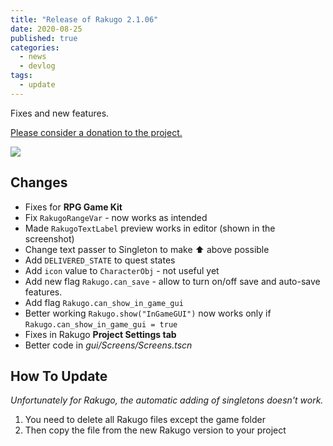 ```yaml
---
title: "Release of Rakugo 2.1.06"
date: 2020-08-25
published: true
categories:
  - news
  - devlog
tags:
  - update
---
```


Fixes and new features.

[Please consider a donation to the project.](/donations/)

![](devlogs/imgs/RakugoTextLabel.png)

## Changes

- Fixes for **RPG Game Kit**
- Fix `RakugoRangeVar` - now works as intended
- Made `RakugoTextLabel` preview works in editor (shown in the screenshot)
- Change text passer to Singleton to make ⬆️ above possible
- Add `DELIVERED_STATE` to quest states
- Add `icon` value to `CharacterObj` - not useful yet
- Add new flag `Rakugo.can_save` - allow to turn on/off save and auto-save features.
- Add flag `Rakugo.can_show_in_game_gui`
- Better working `Rakugo.show("InGameGUI")` now works only if `Rakugo.can_show_in_game_gui = true`
- Fixes in Rakugo **Project Settings tab**
- Better code in _gui/Screens/Screens.tscn_

## How To Update

*Unfortunately for Rakugo, the automatic adding of singletons doesn't work.*

1. You need to delete all Rakugo files except the game folder
2. Then copy the file from the new Rakugo version to your project